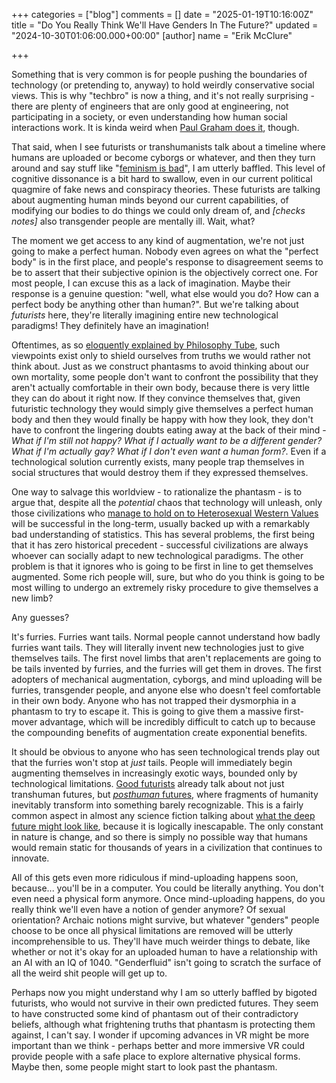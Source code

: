 +++
categories = ["blog"]
comments = []
date = "2025-01-19T10:16:00Z"
title = "Do You Really Think We'll Have Genders In The Future?"
updated = "2024-10-30T01:06:00.000+00:00"
[author]
name = "Erik McClure"

+++

Something that is very common is for people pushing the boundaries of technology (or pretending to, anyway) to hold weirdly conservative social views. This is why "techbro" is now a thing, and it's not really surprising - there are plenty of engineers that are only good at engineering, not participating in a society, or even understanding how human social interactions work. It is kinda weird when [Paul Graham does it](https://paulgraham.com/woke.html), though.

That said, when I see futurists or transhumanists talk about a timeline where humans are uploaded or become cyborgs or whatever, and then they turn around and say stuff like "[feminism is bad](https://x.com/RokoMijic/status/1847300707252052085)", I am utterly baffled. This level of cognitive dissonance is a bit hard to swallow, even in our current political quagmire of fake news and conspiracy theories. These futurists are talking about augmenting human minds beyond our current capabilities, of modifying our bodies to do things we could only dream of, and *[checks notes]* also transgender people are mentally ill. Wait, what?

The moment we get access to any kind of augmentation, we're not just going to make a perfect human. Nobody even agrees on what the "perfect body" is in the first place, and people's response to disagreement seems to be to assert that their subjective opinion is the objectively correct one. For most people, I can excuse this as a lack of imagination. Maybe their response is a genuine question: "well, what else would you do? How can a perfect body be anything other than human?". But we're talking about *futurists* here, they're literally imagining entire new technological paradigms! They definitely have an imagination!

Oftentimes, as so [eloquently explained by Philosophy Tube](https://www.youtube.com/watch?v=QVilpxowsUQ), such viewpoints exist only to shield ourselves from truths we would rather not think about. Just as we construct phantasms to avoid thinking about our own mortality, some people don't want to confront the possibility that they aren't actually comfortable in their own body, because there is very little they can do about it right now. If they convince themselves that, given futuristic technology they would simply give themselves a perfect human body and then they would finally be happy with how they look, they don't have to confront the lingering doubts eating away at the back of their mind - *What if I'm still not happy?* *What if I actually want to be a different gender?* *What if I'm actually gay?* *What if I don't even want a human form?*. Even if a technological solution currently exists, many people trap themselves in social structures that would destroy them if they expressed themselves.

One way to salvage this worldview - to rationalize the phantasm - is to argue that, despite all the *potential* chaos that technology will unleash, only those civilizations who [manage to hold on to Heterosexual Western Values](https://x.com/RokoMijic/status/1770045723188383975) will be successful in the long-term, usually backed up with a remarkably bad understanding of statistics. This has several problems, the first being that it has zero historical precedent - successful civilizations are always whoever can socially adapt to new technological paradigms. The other problem is that it ignores who is going to be first in line to get themselves augmented. Some rich people will, sure, but who do you think is going to be most willing to undergo an extremely risky procedure to give themselves a new limb?

Any guesses?

It's furries. Furries want tails. Normal people cannot understand how badly furries want tails. They will literally invent new technologies just to give themselves tails. The first novel limbs that aren't replacements are going to be tails invented by furries, and the furries will get them in droves. The first adopters of mechanical augmentation, cyborgs, and mind uploading will be furries, transgender people, and anyone else who doesn't feel comfortable in their own body. Anyone who has not trapped their dysmorphia in a phantasm to try to escape it. This is going to give them a massive first-mover advantage, which will be incredibly difficult to catch up to because the compounding benefits of augmentation create exponential benefits.

It should be obvious to anyone who has seen technological trends play out that the furries won't stop at *just* tails. People will immediately begin augmenting themselves in increasingly exotic ways, bounded only by technological limitations. [Good futurists](https://www.youtube.com/@isaacarthurSFIA) already talk about not just transhuman futures, but [*posthuman* futures](https://www.youtube.com/watch?v=aQvIk4ySQ1U), where fragments of humanity inevitably transform into something barely recognizable. This is a fairly common aspect in almost any science fiction talking about [what the deep future might look like](https://www.youtube.com/watch?v=o48X3_XQ9to), because it is logically inescapable. The only constant in nature is change, and so there is simply no possible way that humans would remain static for thousands of years in a civilization that continues to innovate.
 
All of this gets even more ridiculous if mind-uploading happens soon, because... you'll be in a computer. You could be literally anything. You don't even need a physical form anymore. Once mind-uploading happens, do you really think we'll even have a notion of gender anymore? Of sexual orientation? Archaic notions might survive, but whatever "genders" people choose to be once all physical limitations are removed will be utterly incomprehensible to us. They'll have much weirder things to debate, like whether or not it's okay for an uploaded human to have a relationship with an AI with an IQ of 1040. "Genderfluid" isn't going to scratch the surface of all the weird shit people will get up to.

Perhaps now you might understand why I am so utterly baffled by bigoted futurists, who would not survive in their own predicted futures. They seem to have constructed some kind of phantasm out of their contradictory beliefs, although what frightening truths that phantasm is protecting them against, I can't say. I wonder if upcoming advances in VR might be more important than we think - perhaps better and more immersive VR could provide people with a safe place to explore alternative physical forms. Maybe then, some people might start to look past the phantasm.